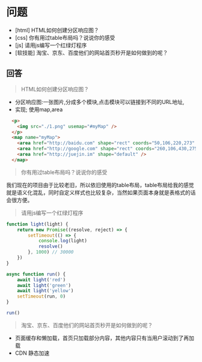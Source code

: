 # 问题

+ [html] HTML如何创建分区响应图？
+ [css] 你有用过table布局吗？说说你的感受
+ [js] 请用js编写一个红绿灯程序
+ [软技能] 淘宝、京东、百度他们的网站首页秒开是如何做到的呢？

## 回答

>  HTML如何创建分区响应图？

- 分区响应图:一张图片,分成多个模块,点击模块可以链接到不同的URL地址,
- 实现;
  使用map,area

```html
  <p>
    <img src="./1.png" usemap="#myMap" />
  </p>
  <map name="myMap">
    <area href="http://baidu.com" shape="rect" coords="50,106,220,273" />
    <area href="http://google.com" shape="rect" coords="260,106,430,275" />
    <area href="http://juejin.im" shape="default" />
  </map>
```

> 你有用过table布局吗？说说你的感受

我们现在的项目由于比较老旧，所以依旧使用的table布局，table布局给我的感觉就是语义化混乱，同时自定义样式也比较复杂，当然如果页面本身就是表格式的话会很方便。



> 请用js编写一个红绿灯程序

```javascript
function light(light) {
    return new Promise((resolve, reject) => {
        setTimeout(() => {
            console.log(light)
            resolve()
        }, 1000) // 30000
    })
}

async function run() {
    await light('red')
    await light('green')
    await light('yellow')
    setTimeout(run, 0)
}

run()
```


>  淘宝、京东、百度他们的网站首页秒开是如何做到的呢？

+ 页面缓存和懒加载，首页只加载部分内容，其他内容只有当用户滚动到了再加载
+ CDN 静态加速
